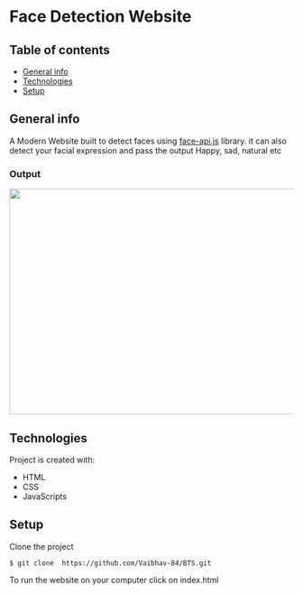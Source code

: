 # Face Detection Website


## Table of contents
* [General info](#general-info)
* [Technologies](#technologies)
* [Setup](#setup)

## General info
A Modern Website built to detect faces using [face-api.js](https://github.com/justadudewhohacks/face-api.js/) library. it can also detect your facial expression and pass the output Happy, sad, natural etc 
### Output
<img src="https://user-images.githubusercontent.com/31125521/57224752-ad3dc080-700a-11e9-85b9-1357b9f9bca4.gif" height = 400px width = 800px>



## Technologies
Project is created with:
* HTML
* CSS
* JavaScripts

	
## Setup
Clone the project 
```
$ git clone  https://github.com/Vaibhav-84/BTS.git
```
To run the website on your computer click on index.html

